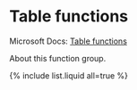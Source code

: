 ---
---

# Table functions

Microsoft Docs: [Table functions](https://docs.microsoft.com/en-us/powerquery-m/table-functions)

About this function group.

{% include list.liquid all=true %}